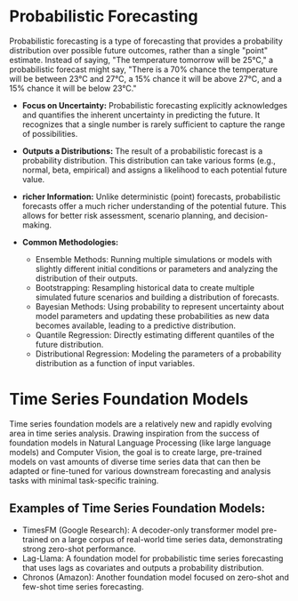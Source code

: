 # Probabilistic Forecasting
Probabilistic forecasting is a type of forecasting that provides a probability distribution over possible future outcomes, rather than a single "point" estimate. Instead of saying, "The temperature tomorrow will be 25°C," a probabilistic forecast might say, "There is a 70% chance the temperature will be between 23°C and 27°C, a 15% chance it will be above 27°C, and a 15% chance it will be below 23°C."

- **Focus on Uncertainty:** Probabilistic forecasting explicitly acknowledges and quantifies the inherent uncertainty in predicting the future. It recognizes that a single number is rarely sufficient to capture the range of possibilities.

- **Outputs a Distributions:** The result of a probabilistic forecast is a probability distribution. This distribution can take various forms (e.g., normal, beta, empirical) and assigns a likelihood to each potential future value.
- **richer Information:** Unlike deterministic (point) forecasts, probabilistic forecasts offer a much richer understanding of the potential future. This allows for better risk assessment, scenario planning, and decision-making.

- **Common Methodologies:**
    - Ensemble Methods: Running multiple simulations or models with slightly different initial conditions or parameters and analyzing the distribution of their outputs.
    - Bootstrapping: Resampling historical data to create multiple simulated future scenarios and building a distribution of forecasts.
    - Bayesian Methods: Using probability to represent uncertainty about model parameters and updating these probabilities as new data becomes available, leading to a predictive distribution.
    - Quantile Regression: Directly estimating different quantiles of the future distribution.
    - Distributional Regression: Modeling the parameters of a probability distribution as a function of input variables.


# Time Series Foundation Models
Time series foundation models are a relatively new and rapidly evolving area in time series analysis. Drawing inspiration from the success of foundation models in Natural Language Processing (like large language models) and Computer Vision, the goal is to create large, pre-trained models on vast amounts of diverse time series data that can then be adapted or fine-tuned for various downstream forecasting and analysis tasks with minimal task-specific training.


## Examples of Time Series Foundation Models:

- TimesFM (Google Research): A decoder-only transformer model pre-trained on a large corpus of real-world time series data, demonstrating strong zero-shot performance.
- Lag-Llama: A foundation model for probabilistic time series forecasting that uses lags as covariates and outputs a probability distribution.
- Chronos (Amazon): Another foundation model focused on zero-shot and few-shot time series forecasting.